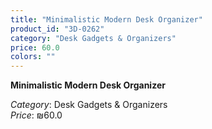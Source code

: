 ```yaml
---
title: "Minimalistic Modern Desk Organizer"
product_id: "3D-0262"
category: "Desk Gadgets & Organizers"
price: 60.0
colors: ""
---
```


**Minimalistic Modern Desk Organizer**

*Category*: Desk Gadgets & Organizers  
*Price*: ₪60.0

